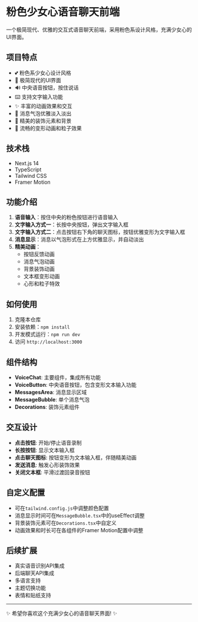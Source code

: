 # 粉色少女心语音聊天前端

一个极简现代、优雅的交互式语音聊天前端，采用粉色系设计风格，充满少女心的UI界面。

## 项目特点

- 💕 粉色系少女心设计风格
- 🎨 极简现代的UI界面
- 🔊 中央语音按钮，按住说话
- ⌨️ 支持文字输入功能
- ✨ 丰富的动画效果和交互
- 💬 消息气泡优雅淡入淡出
- 🌈 精美的装饰元素和背景
- 💖 流畅的变形动画和粒子效果

## 技术栈

- Next.js 14
- TypeScript
- Tailwind CSS
- Framer Motion

## 功能介绍

1. **语音输入**：按住中央的粉色按钮进行语音输入
2. **文字输入方式一**：长按中央按钮，弹出文字输入框
3. **文字输入方式二**：点击按钮右下角的聊天图标，按钮优雅变形为文字输入框
4. **消息显示**：消息以气泡形式在上方优雅显示，并自动淡出
5. **精美动画**：
   - 按钮反馈动画
   - 消息气泡动画
   - 背景装饰动画
   - 文本框变形动画
   - 心形和粒子特效

## 如何使用

1. 克隆本仓库
2. 安装依赖：`npm install`
3. 开发模式运行：`npm run dev`
4. 访问 `http://localhost:3000`

## 组件结构

- **VoiceChat**: 主要组件，集成所有功能
- **VoiceButton**: 中央语音按钮，包含变形文本输入功能
- **MessagesArea**: 消息显示区域
- **MessageBubble**: 单个消息气泡
- **Decorations**: 装饰元素组件

## 交互设计

- **点击按钮**: 开始/停止语音录制
- **长按按钮**: 显示文本输入框
- **点击聊天图标**: 按钮变形为文本输入框，伴随精美动画
- **发送消息**: 触发心形装饰效果
- **关闭文本框**: 平滑过渡回录音按钮

## 自定义配置

- 可在`tailwind.config.js`中调整颜色配置
- 消息显示时间可在`MessageBubble.tsx`中的useEffect调整
- 背景装饰元素可在`Decorations.tsx`中自定义
- 动画效果和时长可在各组件的Framer Motion配置中调整

## 后续扩展

- 真实语音识别API集成
- 后端聊天API集成
- 多语言支持
- 主题切换功能
- 表情和贴纸支持

---

✨ 希望你喜欢这个充满少女心的语音聊天界面! ✨ 